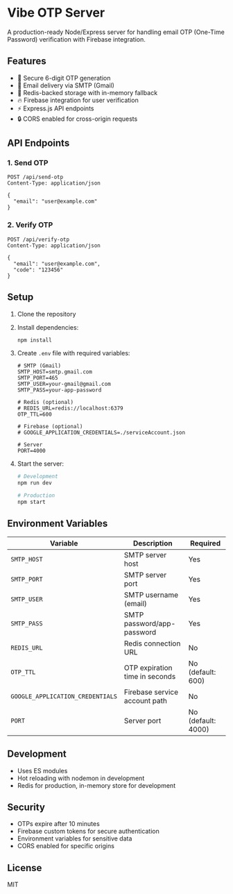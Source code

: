 # Vibe OTP Server

A production-ready Node/Express server for handling email OTP (One-Time Password) verification with Firebase integration.

## Features

- 🔐 Secure 6-digit OTP generation
- 📧 Email delivery via SMTP (Gmail)
- 🔄 Redis-backed storage with in-memory fallback
- 🔥 Firebase integration for user verification
- ⚡ Express.js API endpoints
- 🔒 CORS enabled for cross-origin requests

## API Endpoints

### 1. Send OTP
```http
POST /api/send-otp
Content-Type: application/json

{
  "email": "user@example.com"
}
```

### 2. Verify OTP
```http
POST /api/verify-otp
Content-Type: application/json

{
  "email": "user@example.com",
  "code": "123456"
}
```

## Setup

1. Clone the repository
2. Install dependencies:
   ```bash
   npm install
   ```
3. Create `.env` file with required variables:
   ```env
   # SMTP (Gmail)
   SMTP_HOST=smtp.gmail.com
   SMTP_PORT=465
   SMTP_USER=your-gmail@gmail.com
   SMTP_PASS=your-app-password

   # Redis (optional)
   # REDIS_URL=redis://localhost:6379
   OTP_TTL=600

   # Firebase (optional)
   # GOOGLE_APPLICATION_CREDENTIALS=./serviceAccount.json

   # Server
   PORT=4000
   ```

4. Start the server:
   ```bash
   # Development
   npm run dev

   # Production
   npm start
   ```

## Environment Variables

| Variable | Description | Required |
|----------|-------------|----------|
| `SMTP_HOST` | SMTP server host | Yes |
| `SMTP_PORT` | SMTP server port | Yes |
| `SMTP_USER` | SMTP username (email) | Yes |
| `SMTP_PASS` | SMTP password/app-password | Yes |
| `REDIS_URL` | Redis connection URL | No |
| `OTP_TTL` | OTP expiration time in seconds | No (default: 600) |
| `GOOGLE_APPLICATION_CREDENTIALS` | Firebase service account path | No |
| `PORT` | Server port | No (default: 4000) |

## Development

- Uses ES modules
- Hot reloading with nodemon in development
- Redis for production, in-memory store for development

## Security

- OTPs expire after 10 minutes
- Firebase custom tokens for secure authentication
- Environment variables for sensitive data
- CORS enabled for specific origins

## License

MIT 
